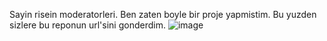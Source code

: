 Sayin risein moderatorleri. Ben zaten boyle bir proje yapmistim. Bu yuzden sizlere bu reponun url'sini gonderdim.
![image](https://github.com/emirhankarakoc/base-todo-app/assets/101813995/6f595a70-c1eb-481e-892b-c3648d961e90)
